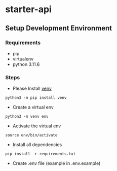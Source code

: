 # starter-api

## Setup Development Environment

### Requirements

- pip
- virtualenv
- python 3.11.6

### Steps

- Please Install [venv](https://github.com/pypa/pipenv)

```shell
python3 -m pip install venv
```

- Create a virtual env

```shell
python3 -m venv env
```

- Activate the virtual env

```shell
source env/bin/activate
```

- Install all dependencies

```shell
pip install -r requirements.txt
```

- Create .env file (example in .env.example)
